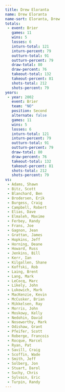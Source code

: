 ```yaml
---
title: Drew Eloranta
name: Drew Eloranta
name-sort: Eloranta, Drew
totals:
 - event: Brier
   games: 11
   wins: 5
   losses: 6
   inturn-total: 121
   inturn-percent: 79
   outturn-total: 91
   outturn-percent: 79
   draw-total: 80
   draw-percent: 76
   takeout-total: 132
   takeout-percent: 81
   shots-total: 212
   shots-percent: 79
years:
 - year: 2002
   event: Brier
   team: "NO"
   position: Second
   alternate: false
   games: 11
   wins: 5
   losses: 6
   inturn-total: 121
   inturn-percent: 79
   outturn-total: 91
   outturn-percent: 79
   draw-total: 80
   draw-percent: 76
   takeout-total: 132
   takeout-percent: 81
   shots-total: 212
   shots-percent: 79
vs:
 - Adams, Shawn
 - Bitz, Scott
 - Blanchard, Ben
 - Brodersen, Erik
 - Burgess, Craig
 - Campbell, Robert
 - Elias, Dave
 - Elmaleh, Maxime
 - Ferbey, Randy
 - Frans, Joe
 - Gagnon, Jean
 - Grattan, James
 - Hopkins, Jeff
 - Horning, Deane
 - Howard, Russ
 - Jenkins, Bill
 - Kerr, Ian
 - Kilgallen, Shane
 - Koffski, Rob
 - Laing, Brent
 - Lang, Mark
 - LeCocq, Marc
 - Likely, John
 - Lukowich, Mark
 - MacKenzie, Kevin
 - McCusker, Brian
 - Mikkelsen, Ray
 - Morris, John
 - Moskowy, Kelly
 - Nedohin, David
 - Noseworthy, Mark
 - Odishaw, Grant
 - Pfeifer, Scott
 - Roberge, Francois
 - Rocque, Marcel
 - Ryan, Pat
 - Savill, Craig
 - Scoffin, Wade
 - Smith, Jeff
 - Solberg, Jon
 - Stuart, Darol
 - Suchy, Chris
 - Sylvain, Eric
 - Turpin, Randy
---
```

